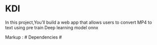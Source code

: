 # KDI
In this project,You’ll  build a web app that allows users to convert MP4 to text using pre train Deep learning model onnx

Markup :  # Dependencies #


